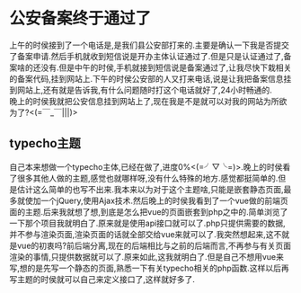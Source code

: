 # 公安备案终于通过了

上午的时侯接到了一个电话是,是我们县公安部打来的.主要是确认一下我是否提交了备案申请.然后手机就收到短信说是开办主体认证通过了.但是只是认证通过了,备案啥的还没有.但是中午的时侯,手机就接到短信说是备案通过了,让我尽快下栽相关的备案代码,挂到网站上.下午的时侯公安部的人又打来电话,说是让我把备案信息挂到网站上,还有就是告诉我,有什么问题随时打这个电话就好了,24小时畅通的.  
晚上的时侯我就把公安信息挂到网站上了,现在我是不是就可以对我的网站为所欲为了?<(=￣_￣|||)>  

## typecho主题

自己本来想做一个typecho主体,已经在做了,进度0%<(=╯▽╰=)>.晚上的时侯看了很多其他人做的主题,感觉也就哪样呀,没有什么特殊的地方.感觉都挺简单的.但是估计这么简单的也写不出来.我本来以为对于这个主题啥,只能是嵌套静态页面,最多就使加一个jQuery,使用Ajax技术.然后晚上的时侯我看到了一个vue做的前端页面的主题.后来我就想了想,到底是怎么把vue的页面嵌套到php之中的.简单浏览了一下那个项目我就明白了.原来就是使用api接口就可以了.php只提供需要的数据,并不参与渲染页面,渲染页面的话就全部交给vue来就可以了.我突然想起来,这不就是vue的初衷吗?前后端分离,现在的后端相比与之前的后端而言,不再参与有关页面渲染的事情,只提供数据就可以了.原来如此,这我就明白了.但是自己不想用vue来写,想的是先写一个静态的页面,熟悉一下有关typecho相关的php函数.这样以后再写主题的时侯就可以自己来定义接口了,这样就好多了.
